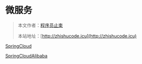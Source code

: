 # 微服务

> 本文作者：[程序员止束]()
>
> 本站地址：[http://zhishucode.icu](http://zhishucode.icu)



[SpringCloud](SpringCloud.md)

[SpringCloudAlibaba](SpringCloudAlibaba.md)







